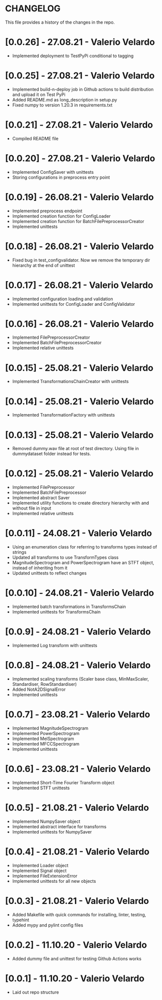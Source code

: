 # CHANGELOG
This file provides a history of the changes in the repo.

# [0.0.26] - 27.08.21 - Valerio Velardo
- Implemented deployment to TestPyPi conditional to tagging

# [0.0.25] - 27.08.21 - Valerio Velardo
- Implemented build-n-deploy job in Github actions to build distribution and
upload it on Test PyPi
- Added README.md as long_description in setup.py
- Fixed numpy to version 1.20.3 in requirements.txt

# [0.0.21] - 27.08.21 - Valerio Velardo
- Compiled README file

# [0.0.20] - 27.08.21 - Valerio Velardo
- Implemented ConfigSaver with unittests
- Storing configurations in preprocess entry point

# [0.0.19] - 26.08.21 - Valerio Velardo
- Implemented preprocess endpoint
- Implemented creation function for ConfigLoader
- Implemented creation function for BatchFilePreprocessorCreator
- Implemented unittests

# [0.0.18] - 26.08.21 - Valerio Velardo
- Fixed bug in test_configvalidator. Now we remove the temporary dir hierarchy
at the end of unittest

# [0.0.17] - 26.08.21 - Valerio Velardo
- Implemented configuration loading and validation
- Implemented unittests for ConfigLoader and ConfigValidator

# [0.0.16] - 26.08.21 - Valerio Velardo
- Implemented FilePreprocessorCreator
- Implemented BatchFilePreprocessorCreator
- Implemented relative unittests

# [0.0.15] - 25.08.21 - Valerio Velardo
- Implemented TransformationsChainCreator with unittests

# [0.0.14] - 25.08.21 - Valerio Velardo
- Implemented TransformationFactory with unittests

# [0.0.13] - 25.08.21 - Valerio Velardo
- Removed dummy.wav file at root of test directory. Using file in dummydataset
folder instead for tests.

# [0.0.12] - 25.08.21 - Valerio Velardo
- Implemented FilePreprocessor
- Implemented BatchFilePreprocessor
- Implemented abstract Saver
- Implemented utility functions to create directory hierarchy with and without
file in input
- Implemented relative unittests

# [0.0.11] - 24.08.21 - Valerio Velardo
- Using an enumeration class for referring to transforms types instead of
strings
- Updated all transforms to use TransformTypes class
- MagnitudeSpectrogram and PowerSpectrogram have an STFT object, instead of
inheriting from it
- Updated unittests to reflect changes

# [0.0.10] - 24.08.21 - Valerio Velardo
- Implemented batch transformations in TransformsChain
- Implemented unittests for TransformsChain

# [0.0.9] - 24.08.21 - Valerio Velardo
- Implemented Log transform with unittests

# [0.0.8] - 24.08.21 - Valerio Velardo
- Implemented scaling transforms (Scaler base class, MinMaxScaler,
Standardiser, RowStandardiser)
- Added NotA2DSignalError
- Implemented unittests

# [0.0.7] - 23.08.21 - Valerio Velardo
- Implemented MagnitudeSpectrogram
- Implemented PowerSpectrogram
- Implemented MelSpectrogram
- Implemented MFCCSpectrogram
- Implemented unittests

# [0.0.6] - 23.08.21 - Valerio Velardo
- Implemented Short-Time Fourier Transform object
- Implemented STFT unittests

# [0.0.5] - 21.08.21 - Valerio Velardo
- Implemented NumpySaver object
- Implemented abstract interface for transforms
- Implemented unittests for NumpySaver

# [0.0.4] - 21.08.21 - Valerio Velardo
- Implemented Loader object
- Implemented Signal object
- Implemented FileExtensionError
- Implemented unittests for all new objects

# [0.0.3] - 21.08.21 - Valerio Velardo
- Added Makefile with quick commands for installing, linter, testing, typehint
- Added mypy and pylint config files

# [0.0.2] - 11.10.20 - Valerio Velardo
- Added dummy file and unittest for testing Github Actions works

# [0.0.1] - 11.10.20 - Valerio Velardo
- Laid out repo structure